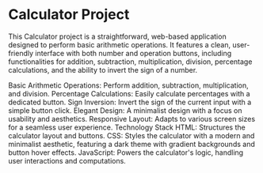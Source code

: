 # Calculator Project

This Calculator project is a straightforward, web-based application designed to perform basic arithmetic operations. It features a clean, user-friendly interface with both number and operation buttons, including functionalities for addition, subtraction, multiplication, division, percentage calculations, and the ability to invert the sign of a number.

Basic Arithmetic Operations: Perform addition, subtraction, multiplication, and division.
Percentage Calculations: Easily calculate percentages with a dedicated button.
Sign Inversion: Invert the sign of the current input with a simple button click.
Elegant Design: A minimalist design with a focus on usability and aesthetics.
Responsive Layout: Adapts to various screen sizes for a seamless user experience.
Technology Stack
HTML: Structures the calculator layout and buttons.
CSS: Styles the calculator with a modern and minimalist aesthetic, featuring a dark theme with gradient backgrounds and button hover effects.
JavaScript: Powers the calculator's logic, handling user interactions and computations.
